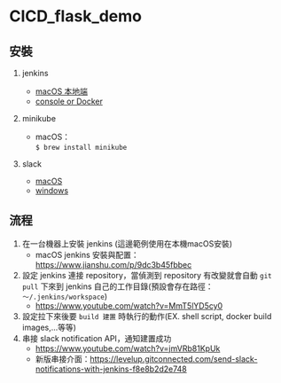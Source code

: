# CICD_flask_demo

## 安裝
1. jenkins
    * [macOS 本地端](https://www.jianshu.com/p/9dc3b45fbbec)
    * [console or Docker](https://medium.com/@NorthBei/ci-1-在各平台上安裝jenkins-ea0f19cc0881)
  
2. minikube
    * macOS：<br>
    `$ brew install minikube`
  
3. slack
    * [macOS](https://slack.com/intl/en-tw/downloads/mac?geocode=en-tw)
    * [windows](https://slack.com/intl/en-tw/downloads/windows)

## 流程
1. 在一台機器上安裝 jenkins (這邊範例使用在本機macOS安裝)
    * macOS jenkins 安裝與配置：https://www.jianshu.com/p/9dc3b45fbbec
2. 設定 jenkins 連接 repository，當偵測到 repository 有改變就會自動 `git pull` 下來到 jenkins 自己的工作目錄(預設會存在路徑： `～/.jenkins/workspace`)
    * https://www.youtube.com/watch?v=MmT5lYD5cy0
3. 設定拉下來後要 `build 建置` 時執行的動作(EX. shell script, docker build images,...等等)
4. 串接 slack notification API，通知建置成功
    * https://www.youtube.com/watch?v=jmVRb81KpUk
    * 新版串接介面：https://levelup.gitconnected.com/send-slack-notifications-with-jenkins-f8e8b2d2e748
